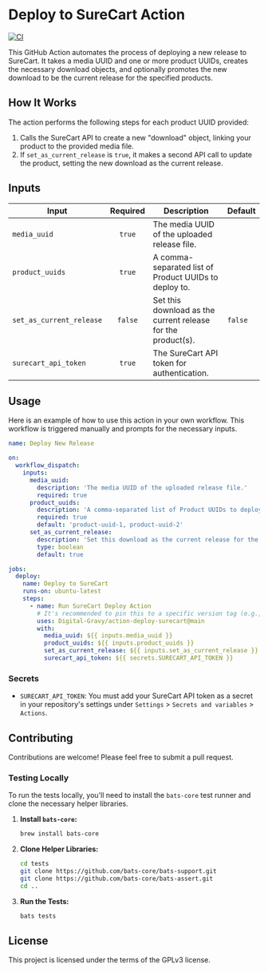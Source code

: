 # Deploy to SureCart Action

[![CI](https://github.com/Digital-Gravy/action-deploy-surecart/actions/workflows/ci.yml/badge.svg)](https://github.com/Digital-Gravy/action-deploy-surecart/actions/workflows/ci.yml)

This GitHub Action automates the process of deploying a new release to SureCart. It takes a media UUID and one or more product UUIDs, creates the necessary download objects, and optionally promotes the new download to be the current release for the specified products.

## How It Works

The action performs the following steps for each product UUID provided:
1.  Calls the SureCart API to create a new "download" object, linking your product to the provided media file.
2.  If `set_as_current_release` is `true`, it makes a second API call to update the product, setting the new download as the current release.

## Inputs

| Input                  | Required | Description                                                          | Default |
| ---------------------- | :------: | -------------------------------------------------------------------- | ------- |
| `media_uuid`           |  `true`  | The media UUID of the uploaded release file.                         |         |
| `product_uuids`        |  `true`  | A comma-separated list of Product UUIDs to deploy to.                |         |
| `set_as_current_release` | `false`  | Set this download as the current release for the product(s).         | `false` |
| `surecart_api_token`   |  `true`  | The SureCart API token for authentication.                           |         |

## Usage

Here is an example of how to use this action in your own workflow. This workflow is triggered manually and prompts for the necessary inputs.

```yaml
name: Deploy New Release

on:
  workflow_dispatch:
    inputs:
      media_uuid:
        description: 'The media UUID of the uploaded release file.'
        required: true
      product_uuids:
        description: 'A comma-separated list of Product UUIDs to deploy to.'
        required: true
        default: 'product-uuid-1, product-uuid-2'
      set_as_current_release:
        description: 'Set this download as the current release for the product(s).'
        type: boolean
        default: true

jobs:
  deploy:
    name: Deploy to SureCart
    runs-on: ubuntu-latest
    steps:
      - name: Run SureCart Deploy Action
        # It's recommended to pin this to a specific version tag (e.g., @v1) for production workflows.
        uses: Digital-Gravy/action-deploy-surecart@main
        with:
          media_uuid: ${{ inputs.media_uuid }}
          product_uuids: ${{ inputs.product_uuids }}
          set_as_current_release: ${{ inputs.set_as_current_release }}
          surecart_api_token: ${{ secrets.SURECART_API_TOKEN }}
```

### Secrets

-   `SURECART_API_TOKEN`: You must add your SureCart API token as a secret in your repository's settings under `Settings` > `Secrets and variables` > `Actions`.

## Contributing

Contributions are welcome! Please feel free to submit a pull request.

### Testing Locally

To run the tests locally, you'll need to install the `bats-core` test runner and clone the necessary helper libraries.

1.  **Install `bats-core`:**
    ```bash
    brew install bats-core
    ```

2.  **Clone Helper Libraries:**
    ```bash
    cd tests
    git clone https://github.com/bats-core/bats-support.git
    git clone https://github.com/bats-core/bats-assert.git
    cd .. 
    ```

3.  **Run the Tests:**
    ```bash
    bats tests
    ```

## License

This project is licensed under the terms of the GPLv3 license.
